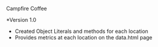 Campfire Coffee

*Version 1.0
- Created Object Literals and methods for each location
- Provides metrics at each location on the data.html page
